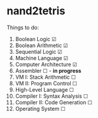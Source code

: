 # nand2tetris

Things to do:
1. Boolean Logic &#9745;
2. Boolean Arithmetic &#9745;
3. Sequential Logic &#9745;
4. Machine Language &#9745;
5. Computer Architecture &#9745;
6. Assembler &#9744; - **in progress**
7. VM I: Stack Arithmetic &#9744;
8. VM II: Program Control &#9744;
9. High-Level Language &#9744;
10. Compiler I: Syntax Analysis &#9744;
11. Compiler II: Code Generation &#9744;
12. Operating System &#9744;
